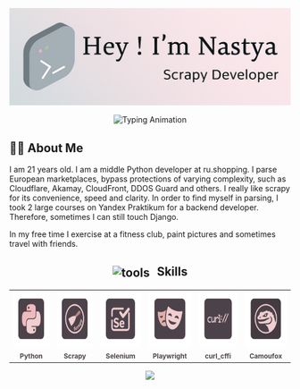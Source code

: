 <link rel="preconnect" href="https://fonts.googleapis.com">   
<link rel="preconnect" href="https://fonts.gstatic.com"  crossorigin>
<link href="https://fonts.googleapis.com/css2?family=Quicksand:wght@300..700&display=swap" rel="stylesheet">

<p align="center">
  <img src="./github-header-image.png" alt="Header">
</p>

<p align="center">
  <img src="https://readme-typing-svg.demolab.com?font=Quicksand&pause=1000&color=888888&center=true&vCenter=true&width=500&lines=Python+Developer;Scrapy+Developer;Parsing+Expert" alt="Typing Animation" />
</p>

## 👨‍💻 About Me

I am 21 years old. I am a middle Python developer at ru.shopping. I parse European marketplaces, bypass protections of varying complexity, such as Cloudflare, Akamay, CloudFront, DDOS Guard and others. I really like scrapy for its convenience, speed and clarity. In order to find myself in parsing, I took 2 large courses on Yandex Praktikum for a backend developer. Therefore, sometimes I can still touch Django.

In my free time I exercise at a fitness club, paint pictures and sometimes travel with friends.

<h2 align="center">
  <img src="https://cdn-icons-png.flaticon.com/512/126/126472.png" alt="tools" width="28" height="28" style="vertical-align: middle; margin-right: 8px;">
  Skills
</h2>

<table align="center">
  <tr>
    <td align="center">
      <img src="./python.png" width="100" height="100" alt="Python"/><br/>
      <sub><b style="color: #4C424A;">Python</b></sub>
    </td>
    <td align="center">
      <img src="./scrapy.png" width="100" height="100" alt="Scrapy"/><br/>
      <sub><b style="color: #4C424A;">Scrapy</b></sub>
    </td>
    <td align="center">
      <img src="./selenium.png" width="100" height="100" alt="Selenium"/><br/>
      <sub><b style="color: #4C424A;">Selenium</b></sub>
    </td>
    <td align="center">
      <img src="./playwright.png" width="100" height="100" alt="Playwright"/><br/>
      <sub><b style="color: #4C424A;">Playwright</b></sub>
    </td>
    <td align="center">
      <img src="./curl.png" width="100" height="100" alt="curl_cffi"/><br/>
      <sub><b style="color: #4C424A;">curl_cffi</b></sub>
    </td>
    <td align="center">
      <img src="./camoufox.png" width="100" height="100" alt="Camoufox"/><br/>
      <sub><b style="color: #4C424A;">Camoufox</b></sub>
    </td>
  </tr>
</table>

<p align="center">
  <img src="https://capsule-render.vercel.app/api?type=waving&height=100&section=footer&color=FFB6C1,AAAAAA" />
</p>
